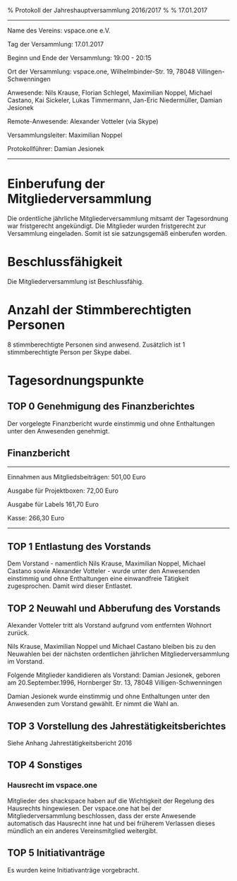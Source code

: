 % Protokoll der Jahreshauptversammlung 2016/2017
% 
% 17.01.2017

---------------------------------       --------------------------------
Name des Vereins:                       vspace.one e.V.

Tag der Versammlung:                    17.01.2017

Beginn und Ende der Versammlung:        19:00 - 20:15

Ort der Versammlung:                    vspace.one, 
                                        Wilhelmbinder-Str. 19, 
                                        78048 Villingen-Schwenningen

Anwesende:                              Nils Krause, 
                                        Florian Schlegel, 
                                        Maximilian Noppel, 
                                        Michael Castano, 
                                        Kai Sickeler, 
                                        Lukas Timmermann, 
                                        Jan-Eric Niedermüller, 
                                        Damian Jesionek

Remote-Anwesende:                       Alexander Votteler (via Skype)

Versammlungsleiter:                     Maximilian Noppel

Protokollführer:                        Damian Jesionek

---------------------------------       --------------------------------


# Einberufung der Mitgliederversammlung
Die ordentliche jährliche Mitgliederversammlung mitsamt der Tagesordnung war fristgerecht angekündigt. Die Mitglieder 
wurden fristgerecht zur Versammlung eingeladen. Somit ist sie satzungsgemäß einberufen worden.

# Beschlussfähigkeit
Die Mitgliederversammlung ist Beschlussfähig.

# Anzahl der Stimmberechtigten Personen
8 stimmberechtigte Personen sind anwesend. Zusätzlich ist 1 stimmberechtigte Person per Skype dabei.

# Tagesordnungspunkte

## TOP 0 Genehmigung des Finanzberichtes
Der vorgelegte Finanzbericht wurde einstimmig und ohne Enthaltungen unter den Anwesenden genehmigt.

## Finanzbericht
----------------------------------   ------------
Einnahmen aus Mitgliedsbeiträgen:     501,00 Euro

Ausgabe für Projektboxen:              72,00 Euro

Ausgabe für Labels                    161,70 Euro

Kasse:                                266,30 Euro

----------------------------------   ------------

## TOP 1 Entlastung des Vorstands
Dem Vorstand - namentlich Nils Krause, Maximilian Noppel, Michael Castano sowie Alexander Votteler - wurde unter den Anwesenden einstimmig und ohne Enthaltungen eine einwandfreie Tätigkeit zugesprochen. Damit wird dieser Entlastet.

## TOP 2 Neuwahl und Abberufung des Vorstands
Alexander Votteler tritt als Vorstand aufgrund vom entfernten Wohnort zurück. 

Nils Krause, Maximilian Noppel und Michael Castano
bleiben bis zu den Neuwahlen bei der nächsten ordentlichen jährlichen Mitgliederversammlung im Vorstand.

Folgende Mitglieder kandidieren als Vorstand:
Damian Jesionek, geboren am 20.September.1996, Hornberger Str. 13, 78048 Villigen-Schwenningen

Damian Jesionek wurde einstimmig und ohne Enthaltungen unter den Anwesenden zum Vorstand gewählt. Er nimmt die Wahl an.

## TOP 3 Vorstellung des Jahrestätigkeitsberichtes
Siehe Anhang Jahrestätigkeitsbericht 2016

## TOP 4 Sonstiges
### Hausrecht im vspace.one
Mitglieder des shackspace haben auf die Wichtigkeit der Regelung des Hausrechts hingewiesen. Der vspace.one hat bei der Mitgliederversammlung beschlossen, dass der erste Anwesende automatisch das Hausrecht inne hat und bei früherem Verlassen dieses mündlich an ein anderes Vereinsmitglied weitergibt.

## TOP 5 Initiativanträge
Es wurden keine Initiativanträge vorgebracht.
